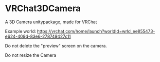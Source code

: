 # VRChat3DCamera
A 3D Camera unitypackage, made for VRChat

Example world: https://vrchat.com/home/launch?worldId=wrld_ee855473-e624-409d-83e6-278749427c11

Do not delete the "preview" screen on the camera.

Do not resize the Camera
